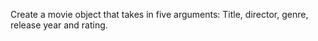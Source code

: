 Create a movie object that takes in five arguments: Title, director, genre, release year and rating.
